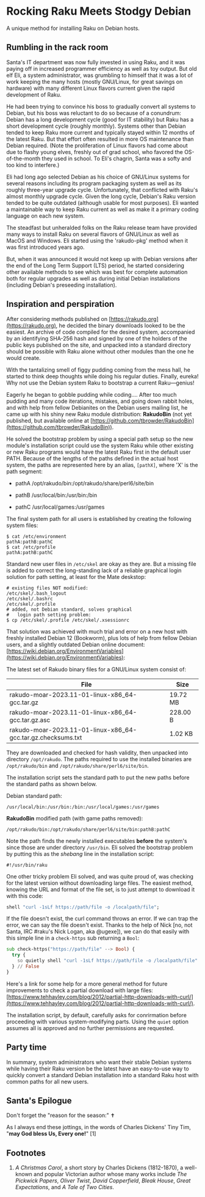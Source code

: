 Rocking Raku Meets Stodgy Debian
================================

A unique method for installing Raku on Debian hosts.

Rumbling in the rack room
-------------------------

Santa's IT department was now fully invested in using Raku, and it was paying off in increased programmer efficiency as well as toy output. But old elf Eli, a system administrator, was grumbling to himself that it was a lot of work keeping the many hosts (mostly GNU/Linux, for great savings on hardware) with many different Linux flavors current given the rapid development of Raku.

He had been trying to convince his boss to gradually convert all systems to Debian, but his boss was reluctant to do so because of a conundrum: Debian has a long development cycle (good for IT stability) but Raku has a short development cycle (roughly monthly). Systems other than Debian tended to keep Raku more current and typically stayed within 12 months of the latest Raku. But that effort often resulted in more OS maintenance than Debian required. (Note the proliferation of Linux flavors had come about due to flashy young elves, freshly out of grad school, who favored the OS-of-the-month they used in school. To Eli's chagrin, Santa was a softy and too kind to interfere.)

Eli had long ago selected Debian as his choice of GNU/Linux systems for several reasons including its program packaging system as well as its roughly three-year upgrade cycle. Unfortunately, that conflicted with Raku's almost monthly upgrade cycle. Given the long cycle, Debian's Raku version tended to be quite outdated (although usable for most purposes). Eli wanted a maintainable way to keep Raku current as well as make it a primary coding language on each new system.

The steadfast but unheralded folks on the Raku release team have provided many ways to install Raku on several flavors of GNU/Linux as well as MacOS and Windows. Eli started using the 'rakudo-pkg' method when it was first introduced years ago.

But, when it was announced it would not keep up with Debian versions after the end of the Long Term Support (LTS) period, he started considering other available methods to see which was best for complete automation both for regular upgrades as well as during initial Debian installations (including Debian's preseeding installation).

Inspiration and perspiration
----------------------------

After considering methods published on [https://rakudo.org](https://rakudo.org), he decided the binary downloads looked to be the easiest. An archive of code compiled for the desired system, accompanied by an identifying SHA-256 hash and signed by one of the holders of the public keys published on the site, and unpacked into a standard directory should be possible with Raku alone without other modules than the one he would create.

With the tantalizing smell of figgy pudding coming from the mess hall, he started to think deep thoughts while doing his regular duties. Finally, eureka! Why not use the Debian system Raku to bootstrap a current Raku—genius! 

Eagerly he began to gobble pudding while coding.... After too much pudding and many code iterations, mistakes, and going down rabbit holes, and with help from fellow Debianites on the Debian users mailing list, he came up with his shiny new Raku module distribution: **RakudoBin** (not yet published, but available online at [https://github.com/tbrowder/RakudoBin](https://github.com/tbrowder/RakudoBin)).

He solved the bootstrap problem by using a special path setup so the new module's installation script could use the system Raku while other existing or new Raku programs would have the latest Raku first in the default user PATH. Because of the lengths of the paths defined in the actual host system, the paths are represented here by an alias, `[pathX]`, where 'X' is the path segment:

  * pathA /opt/rakudo/bin:/opt/rakudo/share/perl6/site/bin

  * pathB /usr/local/bin:/usr/bin:/bin

  * pathC /usr/local/games:/usr/games

The final system path for all users is established by creating the following system files:

    $ cat /etc/environment
    pathA:pathB:pathC
    $ cat /etc/profile
    pathA:pathB:pathC

Standard new user files in `/etc/skel` are okay as they are. But a missing file is added to correct the long-standing lack of a reliable graphical login solution for path setting, at least for the Mate deskstop:

    # existing files NOT modified:
    /etc/skel/.bash_logout
    /etc/skel/.bashrc
    /etc/skel/.profile
    # added, not Debian standard, solves graphical
    #   login path setting problem:
    $ cp /etc/skel/.profile /etc/skel/.xsessionrc

That solution was achieved with much trial and error on a new host with freshly installed Debian 12 (Bookworm), plus lots of help from fellow Debian users, and a slightly outdated Debian online document: [https://wiki.debian.org/EnvironmentVariables](https://wiki.debian.org/EnvironmentVariables):

The latest set of Rakudo binary files for a GNU/Linux system consist of:

| File                                                         | Size     |
| ------------------------------------------------------------ | -------- |
| rakudo-moar-2023.11-01-linux-x86_64-gcc.tar.gz               | 19.72 MB |
| rakudo-moar-2023.11-01-linux-x86_64-gcc.tar.gz.asc           | 228.00 B |
| rakudo-moar-2023.11-01-linux-x86_64-gcc.tar.gz.checksums.txt | 1.02 KB  |

They are downloaded and checked for hash validity, then unpacked into directory `/opt/rakudo`. The paths required to use the installed binaries are `/opt/rakudo/bin` and `/opt/rakudo/share/perl6/site/bin`.

The installation script sets the standard path to put the new paths before the standard paths as shown below.

Debian standard path:

    /usr/local/bin:/usr/bin:/bin:/usr/local/games:/usr/games

**RakudoBin** modified path (with game paths removed):

    /opt/rakudo/bin:/opt/rakudo/share/perl6/site/bin:pathB:pathC

Note the path finds the newly installed executables **before** the system's since those are under directory `/usr/bin`. Eli solved the bootstrap problem by putting this as the *shebang* line in the installation script:

    #!/usr/bin/raku

One other tricky problem Eli solved, and was quite proud of, was checking for the latest version without downloading large files. The easiest method, knowing the URL and format of the file set, is to just attempt to download it with this code:

```raku
shell "curl -1sLf https://path/file -o /localpath/file";
```

If the file doesn't exist, the curl command throws an error. If we can trap the error, we can say the file doesn't exist. Thanks to the help of Nick [no, not Santa, IRC #raku's Nick Logan, aka @ugexe]), we can do that easily with this simple line in a `check-https` sub returning a `Bool`:

```raku
sub check-https("https://path/file" --> Bool) {
  try {
    so quietly shell "curl -1sLf https://path/file -o /localpath/file"
  } // False
}
```

Here's a link for some help for a more general method for future improvements to check a partial download with large files: [https://www.tehhayley.com/blog/2012/partial-http-downloads-with-curl/](https://www.tehhayley.com/blog/2012/partial-http-downloads-with-curl/).

The installation script, by default, carefully asks for conrirmation before proceeding with various system-modifying parts. Using the `quiet` option assumes all is approved and no further permissions are requested.

Party time
----------

In summary, system administrators who want their stable Debian systems while having their Raku version be the latest have an easy-to-use way to quickly convert a standard Debian installation into a standard Raku host with common paths for all new users.

Santa's Epilogue
----------------

Don't forget the "reason for the season:" ✝

As I always end these jottings, in the words of Charles Dickens' Tiny Tim, "**may God bless Us, Every one!**" [1]

Footnotes
---------

1. *A Christmas Carol*, a short story by Charles Dickens (1812-1870), a well-known and popular Victorian author whose many works include *The Pickwick Papers*, *Oliver Twist*, *David Copperfield*, *Bleak House*, *Great Expectations*, and *A Tale of Two Cities*.

